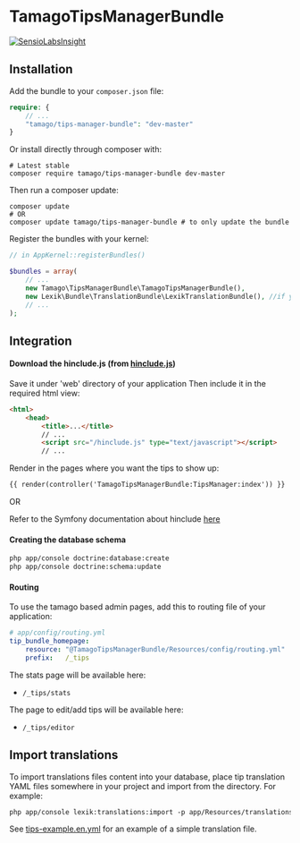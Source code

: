 # TamagoTipsManagerBundle

[![SensioLabsInsight](https://insight.sensiolabs.com/projects/a4467ecd-4467-4551-bb58-7486d298d316/big.png)](https://insight.sensiolabs.com/projects/a4467ecd-4467-4551-bb58-7486d298d316)

## **Installation**

Add the bundle to your `composer.json` file:

```php
require: {
    // ...
    "tamago/tips-manager-bundle": "dev-master"
}
```

Or install directly through composer with:

```
# Latest stable
composer require tamago/tips-manager-bundle dev-master
```

Then run a composer update:

```
composer update
# OR
composer update tamago/tips-manager-bundle # to only update the bundle
```

Register the bundles with your kernel:

```php
// in AppKernel::registerBundles()

$bundles = array(
    // ...
    new Tamago\TipsManagerBundle\TamagoTipsManagerBundle(),
    new Lexik\Bundle\TranslationBundle\LexikTranslationBundle(), //if you don't have this installed already
    // ...
);
```

## **Integration**

#### Download the hinclude.js (from [hinclude.js](http://mnot.github.io/hinclude/))

Save it under 'web' directory of your application
Then include it in the required html view:

```html
<html>
    <head>
        <title>...</title>
        // ...
        <script src="/hinclude.js" type="text/javascript"></script>
        // ...
```

Render in the pages where you want the tips to show up:

```html
{{ render(controller('TamagoTipsManagerBundle:TipsManager:index')) }}
```

OR

Refer to the Symfony documentation about hinclude [here](http://symfony.com/doc/current/book/templating.html#asynchronous-content-with-hinclude-js)

#### Creating the database schema

```html
php app/console doctrine:database:create 
php app/console doctrine:schema:update
```

#### Routing

To use the tamago based admin pages, add this to routing file of your application:

```yml
# app/config/routing.yml
tip_bundle_homepage:
    resource: "@TamagoTipsManagerBundle/Resources/config/routing.yml"
    prefix:   /_tips
```

The stats page will be available here:

* `/_tips/stats`

The page to edit/add tips will be available here:

* `/_tips/editor`

## **Import translations** 

To import translations files content into your database, place tip translation YAML files somewhere in your project
and import from the directory.  For example:

```html
php app/console lexik:translations:import -p app/Resources/translations/tips/
```

See [tips-example.en.yml](Resources/translations/tips/tips-example.en.yml) for an example of a simple translation file.
